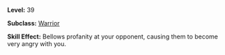 <!-- TITLE: Skill: Incite -->

**Level:** 39

**Subclass:** [Warrior](warrior)

**Skill Effect:**  Bellows profanity at your opponent, causing them to become very angry with you.